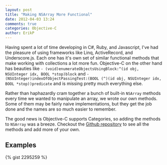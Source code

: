 ```yaml
---
layout: post
title: "Making NSArray More Functional"
date: 2012-04-03 13:24
comments: true
categories: Objective-C
author: ErikP
---
```


Having spent a lot of time developing in C#, Ruby, and Javascript, I've had the pleasure of using frameworks like Linq, ActiveRecord, and Underscore.js. Each one has it's own set of similar functional methods that make working with collections a lot more fun. Objective-C on the other hand has beauties like `- (void)enumerateObjectsUsingBlock:^(id obj, NSUInteger idx, BOOL *stop)block` and `- (NSUInteger)indexOfObjectPassingTest:(BOOL (^)(id obj, NSUInteger idx, BOOL *stop))predicate` and is missing pretty much everything else.

Rather than haphazardly cram together a bunch of built-in `NSArray` methods every time we wanted to manipulate an array, we wrote our own methods. Some of them may be fairly naive implementations, but they get the job done and the names are so much easier to remember.

The good news is Objective-C supports Categories, so adding the methods to `NSArray` was a breeze. Checkout the [Github repository](https://github.com/hudl/NSArray-FunctionalHelper) to see all the methods and add more of your own.

Examples
--------

{% gist 2295259 %}